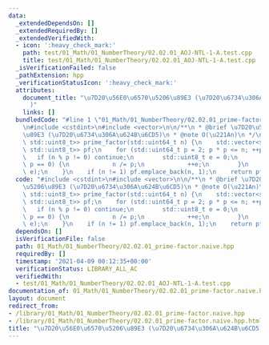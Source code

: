 ```yaml
---
data:
  _extendedDependsOn: []
  _extendedRequiredBy: []
  _extendedVerifiedWith:
  - icon: ':heavy_check_mark:'
    path: test/01_Math/01_NumberTheory/02.02.01_AOJ-NTL-1-A.test.cpp
    title: test/01_Math/01_NumberTheory/02.02.01_AOJ-NTL-1-A.test.cpp
  _isVerificationFailed: false
  _pathExtension: hpp
  _verificationStatusIcon: ':heavy_check_mark:'
  attributes:
    document_title: "\u7D20\u56E0\u6570\u5206\u89E3 (\u7D20\u6734\u306A\u624B\u6CD5\
      )"
    links: []
  bundledCode: "#line 1 \"01_Math/01_NumberTheory/02.02.01_prime-factor.naive.hpp\"\
    \n#include <cstdint>\n#include <vector>\n\n/**\n * @brief \u7D20\u56E0\u6570\u5206\
    \u89E3 (\u7D20\u6734\u306A\u624B\u6CD5)\n * @note O(\u221An)\n */\nstd::vector<std::pair<std::uint64_t,\
    \ std::uint8_t>> prime_factor(std::uint64_t n) {\n    std::vector<std::pair<std::uint64_t,\
    \ std::uint8_t>> pf;\n    for (std::uint64_t p = 2; p * p <= n; ++p) {\n     \
    \   if (n % p != 0) continue;\n        std::uint8_t e = 0;\n        while (n %\
    \ p == 0) {\n            n /= p;\n            ++e;\n        }\n        pf.emplace_back(p,\
    \ e);\n    }\n    if (n != 1) pf.emplace_back(n, 1);\n    return pf;\n}\n"
  code: "#include <cstdint>\n#include <vector>\n\n/**\n * @brief \u7D20\u56E0\u6570\
    \u5206\u89E3 (\u7D20\u6734\u306A\u624B\u6CD5)\n * @note O(\u221An)\n */\nstd::vector<std::pair<std::uint64_t,\
    \ std::uint8_t>> prime_factor(std::uint64_t n) {\n    std::vector<std::pair<std::uint64_t,\
    \ std::uint8_t>> pf;\n    for (std::uint64_t p = 2; p * p <= n; ++p) {\n     \
    \   if (n % p != 0) continue;\n        std::uint8_t e = 0;\n        while (n %\
    \ p == 0) {\n            n /= p;\n            ++e;\n        }\n        pf.emplace_back(p,\
    \ e);\n    }\n    if (n != 1) pf.emplace_back(n, 1);\n    return pf;\n}"
  dependsOn: []
  isVerificationFile: false
  path: 01_Math/01_NumberTheory/02.02.01_prime-factor.naive.hpp
  requiredBy: []
  timestamp: '2021-04-09 00:12:35+00:00'
  verificationStatus: LIBRARY_ALL_AC
  verifiedWith:
  - test/01_Math/01_NumberTheory/02.02.01_AOJ-NTL-1-A.test.cpp
documentation_of: 01_Math/01_NumberTheory/02.02.01_prime-factor.naive.hpp
layout: document
redirect_from:
- /library/01_Math/01_NumberTheory/02.02.01_prime-factor.naive.hpp
- /library/01_Math/01_NumberTheory/02.02.01_prime-factor.naive.hpp.html
title: "\u7D20\u56E0\u6570\u5206\u89E3 (\u7D20\u6734\u306A\u624B\u6CD5)"
---
```

